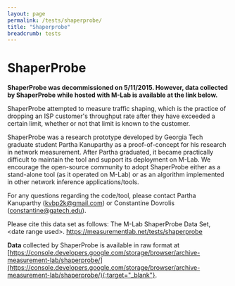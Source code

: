 ```yaml
---
layout: page
permalink: /tests/shaperprobe/
title: "Shaperprobe"
breadcrumb: tests
---
```


# ShaperProbe

**ShaperProbe was decommissioned on 5/11/2015. However, data collected by ShaperProbe while hosted with M-Lab is available at the link below.**

ShaperProbe attempted to measure traffic shaping, which is the practice of dropping an ISP customer's throughput rate after they have exceeded a certain limit, whether or not that limit is known to the customer.

ShaperProbe was a research prototype developed by Georgia Tech graduate student Partha Kanuparthy as a proof-of-concept for his research in network measurement. After Partha graduated, it became practically difficult to maintain the tool and support its deployment on M-Lab. We encourage the open-source community to adopt ShaperProbe either as a stand-alone tool (as it operated on M-Lab) or as an algorithm implemented in other network inference applications/tools.

For any questions regarding the code/tool, please contact Partha Kanuparthy (kvbp2k@gmail.com) or Constantine Dovrolis (constantine@gatech.edu).

Please cite this data set as follows: The M-Lab ShaperProbe Data Set, &lt;date range used&gt;. https://measurementlab.net/tests/shaperprobe

**Data** collected by ShaperProbe is available in raw format at [https://console.developers.google.com/storage/browser/archive-measurement-lab/shaperprobe/](https://console.developers.google.com/storage/browser/archive-measurement-lab/shaperprobe/){:target="_blank"}.
